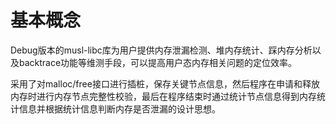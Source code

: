 # 基本概念


Debug版本的musl-libc库为用户提供内存泄漏检测、堆内存统计、踩内存分析以及backtrace功能等维测手段，可以提高用户态内存相关问题的定位效率。


采用了对malloc/free接口进行插桩，保存关键节点信息，然后程序在申请和释放内存时进行内存节点完整性校验，最后在程序结束时通过统计节点信息得到内存统计信息并根据统计信息判断内存是否泄漏的设计思想。
